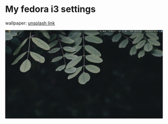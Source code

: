 # My fedora i3 settings

wallpaper: <a href="https://unsplash.com/photos/green-leafed-plant-in-closeup-shot-CBh4D3l0EwM">unsplash link</a>

<img src="/preview.png">
